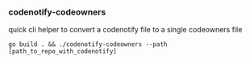 ### codenotify-codeowners

quick cli helper to convert a codenotify file to a single codeowners file

```
go build . && ./codenotify-codeowners --path [path_to_repo_with_codenotify]
```
